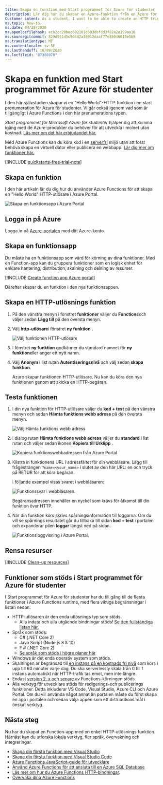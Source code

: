 ```yaml
---
title: Skapa en funktion med Start programmet för Azure för studenter
description: Lär dig hur du skapar en Azure-funktion från en Azure for student starter-prenumeration
Customer intent: As a student, I want to be able to create an HTTP triggered Function App within the Student Starter plan so that I can easily add APIs to any project.
ms.topic: how-to
ms.date: 04/29/2020
ms.openlocfilehash: ecb2cc20bec602101d683dbfdd3f82a2e199aa16
ms.sourcegitcommit: 829d951d5c90442a38012daaf77e86046018e5b9
ms.translationtype: MT
ms.contentlocale: sv-SE
ms.lasthandoff: 10/09/2020
ms.locfileid: "87386970"
---
```

# <a name="create-a-function-using-azure-for-students-starter"></a>Skapa en funktion med Start programmet för Azure för studenter

I den här självstudien skapar vi en "Hello World"-HTTP-funktion i en start prenumeration för Azure för studenter. Vi går också igenom vad som är tillgängligt i Azure Functions i den här prenumerations typen.

*Start programmet för Microsoft Azure för studenter* hjälper dig att komma igång med de Azure-produkter du behöver för att utveckla i molnet utan kostnad. [Läs mer om det här erbjudandet här.](https://azure.microsoft.com/offers/ms-azr-0144p/)

Med Azure Functions kan du köra kod i en [serverfri](https://azure.microsoft.com/solutions/serverless/) miljö utan att först behöva skapa en virtuell dator eller publicera en webbapp. [Lär dig mer om funktioner här.](./functions-overview.md)

[!INCLUDE [quickstarts-free-trial-note](../../includes/quickstarts-free-trial-note.md)]

## <a name="create-a-function"></a>Skapa en funktion

 I den här artikeln lär du dig hur du använder Azure Functions för att skapa en "Hello World" HTTP-utlösare i Azure Portal.

![Skapa en funktionsapp i Azure Portal](./media/functions-create-student-starter/function-app-in-portal-editor.png)

## <a name="sign-in-to-azure"></a>Logga in på Azure

Logga in på [Azure-portalen](https://portal.azure.com) med ditt Azure-konto.

## <a name="create-a-function-app"></a>Skapa en funktionsapp

Du måste ha en funktionsapp som värd för körning av dina funktioner. Med en Function-app kan du gruppera funktioner som en logisk enhet för enklare hantering, distribution, skalning och delning av resurser.

[!INCLUDE [Create function app Azure portal](../../includes/functions-create-function-app-portal.md)]

Därefter skapar du en funktion i den nya funktionsappen.

## <a name="create-an-http-trigger-function"></a><a name="create-function"></a>Skapa en HTTP-utlösnings funktion

1. På den vänstra menyn i fönstret **funktioner** väljer du **Functions**och väljer sedan **Lägg till** på den översta menyn. 
 
1. Välj **http-utlösare**i fönstret **ny funktion** .

    ![Välj funktionen HTTP-utlösare](./media/functions-create-student-starter/function-app-select-http-trigger.png)

1. I fönstret **ny funktion** godkänner du standard namnet för **ny funktion**eller anger ett nytt namn. 

1. Välj **Anonym** i list rutan **Autentiseringsnivå** och välj sedan **skapa funktion**.

    Azure skapar funktionen HTTP-utlösare. Nu kan du köra den nya funktionen genom att skicka en HTTP-begäran.

## <a name="test-the-function"></a>Testa funktionen

1. I din nya funktion för HTTP-utlösare väljer du **kod + test** på den vänstra menyn och sedan **Hämta funktions webb adress** på den översta menyn.

    ![Välj Hämta funktions webb adress](./media/functions-create-student-starter/function-app-select-get-function-url.png)

1. I dialog rutan **Hämta funktions webb adress** väljer du **standard** i list rutan och väljer sedan ikonen **Kopiera till Urklipp** . 

    ![Kopiera funktionswebbadressen från Azure Portal](./media/functions-create-student-starter/function-app-develop-tab-testing.png)

1. Klistra in funktionens URL i adressfältet för din webbläsare. Lägg till frågesträngen `?name=<your_name>` i slutet av den här URL: en och tryck på RETUR för att köra begäran. 

    I följande exempel visas svaret i webbläsaren:

    ![Funktionssvar i webbläsaren.](./media/functions-create-student-starter/function-app-browser-testing.png)

    Begäransadressen innehåller en nyckel som krävs för åtkomst till din funktion över HTTP.

1. När din funktion körs skrivs spårningsinformation till loggarna. Om du vill se spårnings resultatet går du tillbaka till sidan **kod + test** i portalen och expanderar pilen **loggar** längst ned på sidan.

   ![Funktionsloggvisning i Azure Portal.](./media/functions-create-student-starter/function-view-logs.png)

## <a name="clean-up-resources"></a>Rensa resurser

[!INCLUDE [Clean-up resources](../../includes/functions-quickstart-cleanup.md)]

## <a name="supported-features-in-azure-for-students-starter"></a>Funktioner som stöds i Start programmet för Azure för studenter

I Start programmet för Azure för studenter har du till gång till de flesta funktioner i Azure Functions runtime, med flera viktiga begränsningar i listan nedan:

* HTTP-utlösaren är den enda utlösnings typ som stöds.
    * Alla indata och alla utgående bindningar stöds! [Se den fullständiga listan här.](functions-triggers-bindings.md)
* Språk som stöds: 
    * C# (.NET Core 2)
    * Java Script (Node.js 8 & 10)
    * F # (.NET Core 2)
    * [Se språk som stöds i högre planer här](supported-languages.md)
* Windows är det enda operativ system som stöds.
* Skalningen är begränsad till [en instans på en kostnads fri nivå](https://azure.microsoft.com/pricing/details/app-service/windows/) som körs i upp till 60 minuter varje dag. Du ska serverlessly skala från 0 till 1 instans automatiskt när HTTP-trafik tas emot, men inte längre.
* Endast [version 2. x och senare](functions-versions.md) av Functions-körningen stöds.
* Alla verktyg för utvecklare stöds för redigerings-och publicerings funktioner. Detta inkluderar VS Code, Visual Studio, Azure CLI och Azure Portal. Om du vill använda något annat än portalen måste du först skapa en app i portalen och sedan välja appen som ett distributions mål i önskat verktyg.

## <a name="next-steps"></a>Nästa steg

Nu har du skapat en Function-app med en enkel HTTP-utlösnings funktion. Härnäst kan du utforska lokala verktyg, fler språk, övervakning och integreringar.

 * [Skapa din första funktion med Visual Studio](./functions-create-your-first-function-visual-studio.md)
 * [Skapa din första funktion med Visual Studio Code](./functions-create-first-function-vs-code.md)
 * [Azure Functions JavaScript-guide för utvecklare](./functions-reference-node.md)
 * [Använd Azure Functions för att ansluta till en Azure SQL Database](./functions-scenario-database-table-cleanup.md)
 * [Läs mer om hur du Azure Functions HTTP-bindningar](./functions-bindings-http-webhook.md).
 * [Övervaka dina Azure Functions](./functions-monitoring.md)
